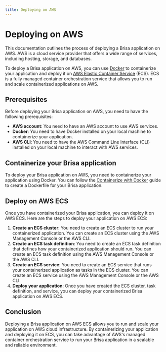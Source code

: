 ```yaml
---
title: Deploying on AWS
---
```


# Deploying on AWS

This documentation outlines the process of deploying a Brisa application on AWS. AWS is a cloud service provider that offers a wide range of services, including hosting, storage, and databases.

To deploy a Brisa application on AWS, you can use [Docker](/building-your-application/deploying/docker) to containerize your application and deploy it on [AWS Elastic Container Service](https://aws.amazon.com/es/ecs/) (ECS). ECS is a fully managed container orchestration service that allows you to run and scale containerized applications on AWS.

## Prerequisites

Before deploying your Brisa application on AWS, you need to have the following prerequisites:

- **AWS account**: You need to have an AWS account to use AWS services.
- **Docker**: You need to have Docker installed on your local machine to containerize your application.
- **AWS CLI**: You need to have the AWS Command Line Interface (CLI) installed on your local machine to interact with AWS services.

## Containerize your Brisa application

To deploy your Brisa application on AWS, you need to containerize your application using Docker. You can follow the [Containerize with Docker](/building-your-application/deploying/docker) guide to create a Dockerfile for your Brisa application.

## Deploy on AWS ECS

Once you have containerized your Brisa application, you can deploy it on AWS ECS. Here are the steps to deploy your application on AWS ECS:

1. **Create an ECS cluster**: You need to create an ECS cluster to run your containerized application. You can create an ECS cluster using the AWS Management Console or the AWS CLI.
2. **Create an ECS task definition**: You need to create an ECS task definition that defines how your containerized application should run. You can create an ECS task definition using the AWS Management Console or the AWS CLI.
3. **Create an ECS service**: You need to create an ECS service that runs your containerized application as tasks in the ECS cluster. You can create an ECS service using the AWS Management Console or the AWS CLI.
4. **Deploy your application**: Once you have created the ECS cluster, task definition, and service, you can deploy your containerized Brisa application on AWS ECS.

## Conclusion

Deploying a Brisa application on AWS ECS allows you to run and scale your application on AWS cloud infrastructure. By containerizing your application and deploying it on ECS, you can take advantage of AWS's managed container orchestration service to run your Brisa application in a scalable and reliable environment.

